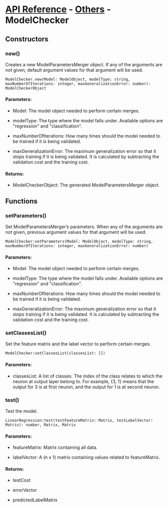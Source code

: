 # [API Reference](../../API.md) - [Others](../Others.md) - ModelChecker

## Constructors

### new()

Creates a new ModelParametersMerger object. If any of the arguments are not given, default argument values for that argument will be used.

```
ModelChecker.new(Model: ModelObject, modelType: string, maxNumberOfIterations: integer, maxGeneralizationError: number): ModelCheckerObject
```

#### Parameters:

* Model: The model object needed to perform certain merges.

* modelType: The type where the model falls under. Available options are "regression" and "classification".

* maxNumberOfIterations: How many times should the model needed to be trained if it is being validated.

* maxGeneralizationError: The maximum generalization error so that it stops training if it is being validated. It is calculated by subtracting the validation cost and the training cost.

#### Returns:

* ModelCheckerObject: The generated ModelParametersMerger object.

## Functions

### setParameters()

Set ModelParametersMerger’s parameters. When any of the arguments are not given, previous argument values for that argument will be used.

```
ModelChecker:setParameters(Model: ModelObject, modelType: string, maxNumberOfIterations: integer, maxGeneralizationError: number)
```

#### Parameters:

* Model: The model object needed to perform certain merges.

* modelType: The type where the model falls under. Available options are "regression" and "classification".

* maxNumberOfIterations: How many times should the model needed to be trained if it is being validated.

* maxGeneralizationError: The maximum generalization error so that it stops training if it is being validated. It is calculated by subtracting the validation cost and the training cost.

### setClassesList()

Set the feature matrix and the label vector to perform certain merges.

```
ModelChecker:setClassesList(classesList: [])
```

#### Parameters:

* classesList: A list of classes. The index of the class relates to which the neuron at output layer belong to. For example, {3, 1} means that the output for 3 is at first neuron, and the output for 1 is at second neuron.

### test()

Test the model.

```
LinearRegression:test(testFeatureMatrix: Matrix, testLabelVector: Matrix): number, Matrix, Matrix
```

#### Parameters:

* featureMatrix: Matrix containing all data.

* labelVector: A (n x 1) matrix containing values related to featureMatrix.

#### Returns:

* testCost

* errorVector

* predictedLabelMatrix
